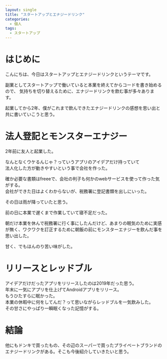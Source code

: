 ```yaml
---
layout: single
title: "スタートアップとエナジードリンク"
categories:
  - 個人
tags:
  - スタートアップ
---
```


# はじめに
こんにちは、今日はスタートアップとエナジードリンクというテーマです。

副業としてスタートアップで働いていると本業を終えてからコードを書き始めるので、
気持ちを切り替えるために、エナジードリンクを飲む事が多々あります。

起業してから2年、僕がこれまで飲んできたエナジードリンクの感想を思い出と共に書いていこうと思う。

# 法人登記とモンスターエナジー

2年前に友人と起業した。

なんとなくウケるんじゃ？っていうアプリのアイデアだけ持っていて  
法人化した方が動きやすいという事で会社を作った。

確か必要な書類はfreeeで、会社の判子も何かのwebサービスを使って作った気がする。  
会社ができた日はよくわからないが、税務署に登記書類を出しにいった。  

その日は雨が降っていたと思う。

前の日に本業で遅くまで作業していて寝不足だった。

朝だけ本業を休んで税務署に行く事にしたんだけど、あまりの眠気のために実感が無く、ワクワクを訂正するために朝飯の前にモンスターエナジーを飲んだ事を思い出した。

甘く、でもほんのり苦い味がした。

# リリースとレッドブル

アイデアだけだったアプリをリリースしたのは2019年だった思う。  
年末に一気にアプリを仕上げてAndroidアプリをリリース。  
もうひたすらに眠かった。  
本業の休暇中に何をしてんだ？って思いながらレッドブルを一気飲みした。  
その甘さにやっぱり一瞬眠くなった記憶がする。  

# 結論

他にもドンキで買ったもの、その辺のスーパーで買ったプライベートブランドのエナジードリンクがある。そこも今後紹介していきたいと思う。